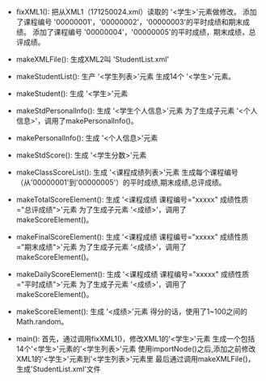 - fixXML1():
    把从XML1（171250024.xml）读取的 '<学生>'元素做修改。
    添加了课程编号 '00000001'，'00000002'，'00000003'的平时成绩和期末成绩。
    添加了课程编号 '00000004'，'00000005'的平时成绩，期末成绩，总评成绩。

- makeXMLFile():
    生成XML2叫 'StudentList.xml'

- makeStudentList():
    生产 '<学生列表>'元素
    生成14个 '<学生>'元素。

- makeStudent():
    生成 '<学生>'元素

- makeStdPersonalInfo():
    生成 '<学生个人信息>'元素
    为了生成子元素 '<个人信息>'，调用了makePersonalInfo()。

- makePersonalInfo():
    生成 '<个人信息>'元素

- makeStdScore():
    生成 '<学生分数>'元素

- makeClassScoreList():
    生成 '<课程成绩列表>'元素
    生成每个课程编号（从'00000001'到'00000005'）的平时成绩,期末成绩,总评成绩。

- makeTotalScoreElement():
    生成 '<课程成绩 课程编号="xxxxx" 成绩性质="总评成绩">'元素
    为了生成子元素 '<成绩>'，调用了makeScoreElement()。

- makeFinalScoreElement():
    生成 '<课程成绩 课程编号="xxxxx" 成绩性质="期末成绩">'元素
    为了生成子元素 '<成绩>'，调用了makeScoreElement()。

- makeDailyScoreElement():
    生成 '<课程成绩 课程编号="xxxxx" 成绩性质="平时成绩">'元素
    为了生成子元素 '<成绩>'，调用了makeScoreElement()。

- makeScoreElement():
    生成 '<成绩>'元素
    得分的话，使用了1~100之间的Math.random。

- main():
    首先，通过调用fixXML1()，修改XML1的'<学生>'元素
    生成一个包括14个'<学生>'元素的'<学生列表>'元素
    使用importNode()之后,添加之前修改XML1的'<学生>'元素到'<学生列表>'元素里
    最后通过调用makeXMLFile()，生成'StudentList.xml'文件
